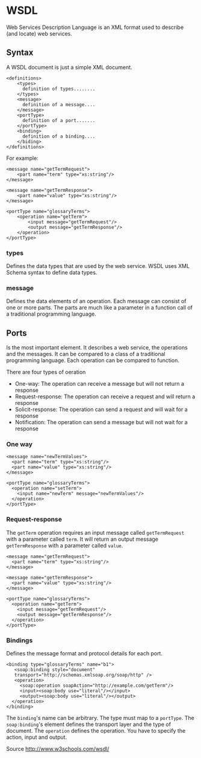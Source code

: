 # WSDL

Web Services Description Language is an XML format used to describe (and locate) web services.

## Syntax

A WSDL document is just a simple XML document. 

	<definitions>
		<types>
		  definition of types........
		</types>
		<message>
		  definition of a message....
		</message>
		<portType>
		  definition of a port.......
		</portType>
		<binding>
		  definition of a binding....
		</biding>
	</definitions>

For example:	
	
	<message name="getTermRequest">
		<part name="term" type="xs:string"/>
	</message>

	<message name="getTermResponse">
		<part name="value" type="xs:string"/>
	</message>

	<portType name="glossaryTerms">
		<operation name="getTerm">
			<input message="getTermRequest"/>
			<output message="getTermResponse"/>
		</operation>
	</portType>
	
### types

Defines the data types that are used by the web service. WSDL uses XML Schema syntax to define data types.

### message

Defines the data elements of an operation. Each message can consist of one or more parts. The parts are much like a parameter in a function call of a traditional programming language.

## Ports

Is the most important element. It describes a web service, the operations and the messages. It can be compared to a class of a traditional programming language. Each operation can be compared to function.

There are four types of oeration
- One-way: The operation can receive a message but will not return a response
- Request-response:	The operation can receive a request and will return a response
- Solicit-response: The operation can send a request and will wait for a response
- Notification: The operation can send a message but will not wait for a response

### One way

	<message name="newTermValues">
	  <part name="term" type="xs:string"/>
	  <part name="value" type="xs:string"/>
	</message>

	<portType name="glossaryTerms">
	  <operation name="setTerm">
		<input name="newTerm" message="newTermValues"/>
	  </operation>
	</portType>

### Request-response

The `getTerm` operation requires an input message called `getTermRequest` with a parameter called `term`. It will return an output message `getTermResponse` with a parameter called `value`.

	<message name="getTermRequest">
	  <part name="term" type="xs:string"/>
	</message>

	<message name="getTermResponse">
	  <part name="value" type="xs:string"/>
	</message>

	<portType name="glossaryTerms">
	  <operation name="getTerm">
		<input message="getTermRequest"/>
		<output message="getTermResponse"/>
	  </operation>
	</portType>

### Bindings

Defines the message format and protocol details for each port.

	<binding type="glossaryTerms" name="b1">
	   <soap:binding style="document"
	   transport="http://schemas.xmlsoap.org/soap/http" />
	   <operation>
		 <soap:operation soapAction="http://example.com/getTerm"/>
		 <input><soap:body use="literal"/></input>
		 <output><soap:body use="literal"/></output>
	  </operation>
	</binding>

The `binding`'s name can be arbitrary. The type must map to a `portType`.
The `soap:binding`'s element defines the transport layer and the type of document. The `operation` defines the operation. You have to specify the action, input and output.
	
Source http://www.w3schools.com/wsdl/

